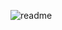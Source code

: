 ![readme](https://github.com/maanuespiinosaa/contact-page/assets/82149318/73d19b55-a320-49bb-bdb4-a0e21608c41a)
